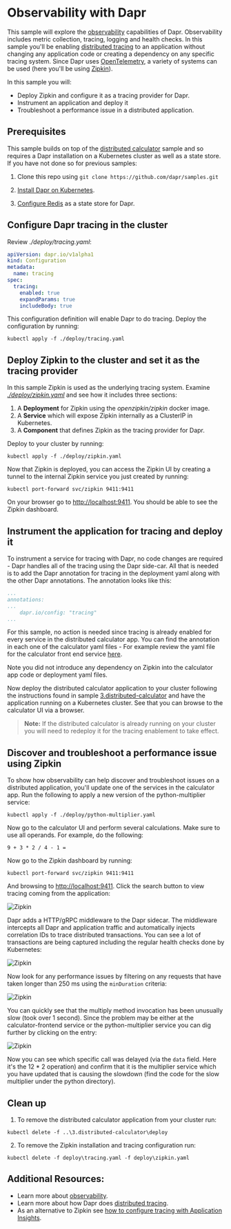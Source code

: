# Observability with Dapr

This sample will explore the [observability](https://github.com/dapr/docs/blob/master/concepts/observability/README.md) capabilities of Dapr. Observability includes metric collection, tracing, logging and health checks. In this sample you'll be enabling [distributed tracing](https://github.com/dapr/docs/tree/master/concepts/observability/traces.md) to an application without changing any application code or creating a dependency on any specific tracing system. Since Dapr uses [OpenTelemetry](https://opentelemetry.io/), a variety of systems can be used (here you'll be using [Zipkin](https://zipkin.io/)).

In this sample you will:

- Deploy Zipkin and configure it as a tracing provider for Dapr.
- Instrument an application and deploy it
- Troubleshoot a performance issue in a distributed application.

## Prerequisites

This sample builds on top of the [distributed calculator](../3.distributed-calculator/README.md) sample and so requires a Dapr installation on a Kubernetes cluster as well as a state store. If you have not done so for previous samples:

1. Clone this repo using `git clone https://github.com/dapr/samples.git`

2. [Install Dapr on Kubernetes](https://github.com/dapr/docs/blob/master/getting-started/environment-setup.md#installing-dapr-on-a-kubernetes-cluster).
3. [Configure Redis](https://github.com/dapr/docs/tree/master/howto/configure-redis) as a state store for Dapr.

## Configure Dapr tracing in the cluster

Review *./deploy/tracing.yaml*:

```yaml
apiVersion: dapr.io/v1alpha1
kind: Configuration
metadata:
  name: tracing
spec:
  tracing:
    enabled: true
    expandParams: true
    includeBody: true
```

This configuration definition will enable Dapr to do tracing. Deploy the configuration by running:

`kubectl apply -f ./deploy/tracing.yaml`

## Deploy Zipkin to the cluster and set it as the tracing provider

In this sample Zipkin is used as the underlying tracing system. Examine [*./deploy/zipkin.yaml*](./deploy/zipkin.yaml) and see how it includes three sections:

1. A **Deployment** for Zipkin using the *openzipkin/zipkin* docker image.
2. A **Service** which will expose Zipkin internally as a ClusterIP in Kubernetes.
3. A **Component** that defines Zipkin as the tracing provider for Dapr.

Deploy to your cluster by running:

`kubectl apply -f ./deploy/zipkin.yaml`

Now that Zipkin is deployed, you can access the Zipkin UI by creating a tunnel to the internal Zipkin service you just created by running:

`kubectl port-forward svc/zipkin 9411:9411`

On your browser go to [http://localhost:9411](http://localhost:9411). You should be able to see the Zipkin dashboard.

## Instrument the application for tracing and deploy it

To instrument a service for tracing with Dapr, no code changes are required - Dapr handles all of the tracing using the Dapr side-car. All that is needed is to add the Dapr annotation for tracing in the deployment yaml along with the other Dapr annotations. The annotation looks like this:

```yaml
...
annotations:
...
    dapr.io/config: "tracing"
...
 ```

For this sample, no action is needed since tracing is already enabled for every service in the distributed calculator app. You can find the annotation in each one of the calculator yaml files - For example review the yaml file for the calculator front end service [here](https://github.com/dapr/samples/blob/master/3.distributed-calculator/deploy/react-calculator.yaml#L36).

Note you did not introduce any dependency on Zipkin into the calculator app code or deployment yaml files.

Now deploy the distributed calculator application to your cluster following the instructions found in sample [3.distributed-calculator](https://github.com/dapr/samples/blob/master/3.distributed-calculator/README.md) and have the application running on a Kubernetes cluster. See that you can browse to the calculator UI via a browser.

> **Note:** If the distributed calculator is already running on your cluster you will need to redeploy it for the tracing enablement to take effect.

## Discover and troubleshoot a performance issue using Zipkin

To show how observability can help discover and troubleshoot issues on a distributed application, you'll update one of the services in the calculator app. Run the following to apply a new version of the python-multiplier service:

`kubectl apply -f ./deploy/python-multiplier.yaml`

Now go to the calculator UI and perform several calculations. Make sure to use all operands. For example, do the following:

`9 + 3 * 2 / 4 - 1 =`

Now go to the Zipkin dashboard by running:

`kubectl port-forward svc/zipkin 9411:9411`

And browsing to [http://localhost:9411](http://localhost:9411). Click the search button to view tracing coming from the application:

![Zipkin](./img/zipkin-1.png)

Dapr adds a HTTP/gRPC middleware to the Dapr sidecar. The middleware intercepts all Dapr and application traffic and automatically injects correlation IDs to trace distributed transactions. You can see a lot of transactions are being captured including the regular health checks done by Kubernetes:

![Zipkin](./img/zipkin-2.png)

Now look for any performance issues by filtering on any requests that have taken longer than 250 ms using the `minDuration` criteria:

![Zipkin](./img/zipkin-3.png)

You can quickly see that the multiply method invocation has been unusually slow (took over 1 second). Since the problem may be either at the calculator-frontend service or the python-multiplier service you can dig further by clicking on the entry:

![Zipkin](./img/zipkin-4.png)

Now you can see which specific call was delayed (via the `data` field. Here it's the 12 * 2 operation) and confirm that it is the multiplier service which you have updated that is causing the slowdown (find the code for the slow multiplier under the python directory).

## Clean up

1. To remove the distributed calculator application from your cluster run:

`kubectl delete -f ..\3.distributed-calculator\deploy`

2. To remove the Zipkin installation and tracing configuration run:

`kubectl delete -f deploy\tracing.yaml -f deploy\zipkin.yaml`

## Additional Resources:

- Learn more about [observability](https://github.com/dapr/docs/tree/master/concepts/observability).
- Learn more about how Dapr does [distributed tracing](https://github.com/dapr/docs/tree/master/concepts/observability/traces.md).
- As an alternative to Zipkin see [how to configure tracing with Application Insights](https://github.com/dapr/docs/tree/master/howto/diagnose-with-tracing/azure-monitor.md).  
